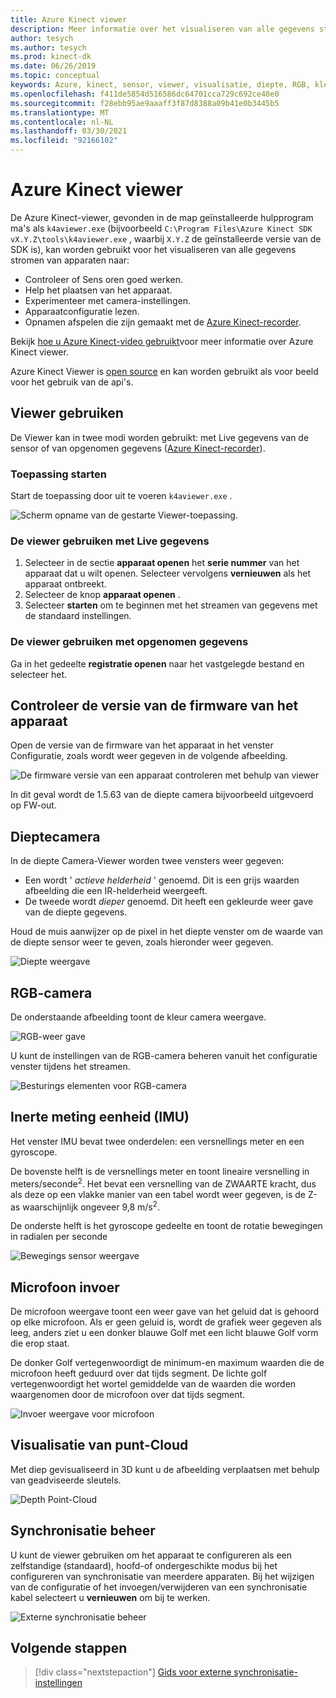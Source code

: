```yaml
---
title: Azure Kinect viewer
description: Meer informatie over het visualiseren van alle gegevens stromen van apparaten met behulp van de Azure Kinect-viewer.
author: tesych
ms.author: tesych
ms.prod: kinect-dk
ms.date: 06/26/2019
ms.topic: conceptual
keywords: Azure, kinect, sensor, viewer, visualisatie, diepte, RGB, kleur, IMU, audio, microfoon, punt-Cloud
ms.openlocfilehash: f411de5854d516586dc64701cca729c692ce40e0
ms.sourcegitcommit: f28ebb95ae9aaaff3f87d8388a09b41e0b3445b5
ms.translationtype: MT
ms.contentlocale: nl-NL
ms.lasthandoff: 03/30/2021
ms.locfileid: "92166102"
---
```

# <a name="azure-kinect-viewer"></a>Azure Kinect viewer

De Azure Kinect-viewer, gevonden in de map geïnstalleerde hulpprogram ma's als `k4aviewer.exe` (bijvoorbeeld `C:\Program Files\Azure Kinect SDK vX.Y.Z\tools\k4aviewer.exe` , waarbij `X.Y.Z` de geïnstalleerde versie van de SDK is), kan worden gebruikt voor het visualiseren van alle gegevens stromen van apparaten naar:

* Controleer of Sens oren goed werken.
* Help het plaatsen van het apparaat.
* Experimenteer met camera-instellingen.
* Apparaatconfiguratie lezen.
* Opnamen afspelen die zijn gemaakt met de [Azure Kinect-recorder](azure-kinect-recorder.md).

Bekijk [hoe u Azure Kinect-video gebruikt](https://www.microsoft.com/videoplayer/embed/RE3hNwG)voor meer informatie over Azure Kinect viewer.

Azure Kinect Viewer is [open source](https://github.com/microsoft/Azure-Kinect-Sensor-SDK/tree/develop/tools/k4aviewer) en kan worden gebruikt als voor beeld voor het gebruik van de api's.

## <a name="use-viewer"></a>Viewer gebruiken

De Viewer kan in twee modi worden gebruikt: met Live gegevens van de sensor of van opgenomen gegevens ([Azure Kinect-recorder](azure-kinect-recorder.md)).

### <a name="start-application"></a>Toepassing starten

Start de toepassing door uit te voeren `k4aviewer.exe` .

![Scherm opname van de gestarte Viewer-toepassing.](./media/how-to-guides/open-viewer.png)

### <a name="use-the-viewer-with-live-data"></a>De viewer gebruiken met Live gegevens

1. Selecteer in de sectie **apparaat openen** het **serie nummer** van het apparaat dat u wilt openen. Selecteer vervolgens **vernieuwen** als het apparaat ontbreekt.
2. Selecteer de knop **apparaat openen** .
3. Selecteer **starten** om te beginnen met het streamen van gegevens met de standaard instellingen.

### <a name="use-the-viewer-with-recorded-data"></a>De viewer gebruiken met opgenomen gegevens

Ga in het gedeelte **registratie openen** naar het vastgelegde bestand en selecteer het.

## <a name="check-device-firmware-version"></a>Controleer de versie van de firmware van het apparaat

Open de versie van de firmware van het apparaat in het venster Configuratie, zoals wordt weer gegeven in de volgende afbeelding.

![De firmware versie van een apparaat controleren met behulp van viewer](./media/how-to-guides/check-firmware-update.png)

In dit geval wordt de 1.5.63 van de diepte camera bijvoorbeeld uitgevoerd op FW-out.

## <a name="depth-camera"></a>Dieptecamera

In de diepte Camera-Viewer worden twee vensters weer gegeven:

* Een wordt ' *actieve helderheid* ' genoemd. Dit is een grijs waarden afbeelding die een IR-helderheid weergeeft.
* De tweede wordt *dieper* genoemd. Dit heeft een gekleurde weer gave van de diepte gegevens.

Houd de muis aanwijzer op de pixel in het diepte venster om de waarde van de diepte sensor weer te geven, zoals hieronder weer gegeven.

![Diepte weergave](./media/how-to-guides/depth-camera.png)

## <a name="rgb-camera"></a>RGB-camera

De onderstaande afbeelding toont de kleur camera weergave.

![RGB-weer gave](./media/how-to-guides/viewer-rgb-camera.png)

U kunt de instellingen van de RGB-camera beheren vanuit het configuratie venster tijdens het streamen.

![Besturings elementen voor RGB-camera](./media/how-to-guides/rgb-camera-settings.png)

## <a name="inertial-measurement-unit-imu"></a>Inerte meting eenheid (IMU)

Het venster IMU bevat twee onderdelen: een versnellings meter en een gyroscope.

De bovenste helft is de versnellings meter en toont lineaire versnelling in meters/seconde<sup>2</sup>.  Het bevat een versnelling van de ZWAARTE kracht, dus als deze op een vlakke manier van een tabel wordt weer gegeven, is de Z-as waarschijnlijk ongeveer 9,8 m/s<sup>2</sup>.

De onderste helft is het gyroscope gedeelte en toont de rotatie bewegingen in radialen per seconde

![Bewegings sensor weergave](./media/how-to-guides/viewer-mu-settings.png)

## <a name="microphone-input"></a>Microfoon invoer

De microfoon weergave toont een weer gave van het geluid dat is gehoord op elke microfoon. Als er geen geluid is, wordt de grafiek weer gegeven als leeg, anders ziet u een donker blauwe Golf met een licht blauwe Golf vorm die erop staat.

De donker Golf vertegenwoordigt de minimum-en maximum waarden die de microfoon heeft geduurd over dat tijds segment. De lichte golf vertegenwoordigt het wortel gemiddelde van de waarden die worden waargenomen door de microfoon over dat tijds segment.

![Invoer weergave voor microfoon](./media/how-to-guides/microphone-data.png)

## <a name="point-cloud-visualization"></a>Visualisatie van punt-Cloud

Met diep gevisualiseerd in 3D kunt u de afbeelding verplaatsen met behulp van geadviseerde sleutels.

![Depth Point-Cloud](./media/how-to-guides/depth-point-cloud.png)

## <a name="synchronization-control"></a>Synchronisatie beheer

U kunt de viewer gebruiken om het apparaat te configureren als een zelfstandige (standaard), hoofd-of ondergeschikte modus bij het configureren van synchronisatie van meerdere apparaten.
Bij het wijzigen van de configuratie of het invoegen/verwijderen van een synchronisatie kabel selecteert u **vernieuwen** om bij te werken.

![Externe synchronisatie beheer](./media/how-to-guides/sync-control.png)

## <a name="next-steps"></a>Volgende stappen

> [!div class="nextstepaction"]
>[Gids voor externe synchronisatie-instellingen](https://support.microsoft.com/help/4494429/sync-multiple-azure-kinect-dk-devices)
